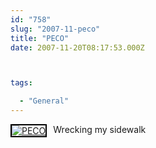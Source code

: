```yaml
---
id: "758"
slug: "2007-11-peco"
title: "PECO"
date: 2007-11-20T08:17:53.000Z



tags:

  - "General"
---
```

<div class="sqs-html-content">
  <div style="float: left; margin-right: 10px; margin-bottom: 10px;"> <a href="http://www.flickr.com/photos/mclazarus/2050069158/" title="PECO"><img src="http://farm3.static.flickr.com/2367/2050069158_9953484458_m.jpg" alt="PECO" style="border: solid 2px #000000;" /></a>
</div>
<p>Wrecking my sidewalk
<br clear="all" /></p>
</div>
